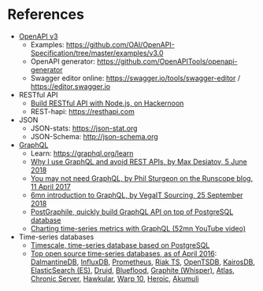 # References

* [OpenAPI v3](https://github.com/OAI/OpenAPI-Specification/blob/master/versions/3.0.0.md)
  * Examples: https://github.com/OAI/OpenAPI-Specification/tree/master/examples/v3.0
  * OpenAPI generator: https://github.com/OpenAPITools/openapi-generator
  * Swagger editor online: https://swagger.io/tools/swagger-editor / https://editor.swagger.io
* RESTful API
  * [Build RESTful API with Node.js, on Hackernoon](https://hackernoon.com/how-to-build-powerful-rest-apis-blazingly-fast-with-node-js-86d6e55a5b34)
  * REST-hapi: https://resthapi.com
* JSON
  * JSON-stats: https://json-stat.org
  * JSON-Schema: http://json-schema.org
* [GraphQL](https://graphql.org)
  * Learn: https://graphql.org/learn
  * [Why I use GraphQL and avoid REST APIs, by Max Desiatov, 5 June 2018](https://desiatov.com/why-graphql/)
  * [You may not need GraphQL, by Phil Sturgeon on the Runscope blog, 11 April 2017](https://blog.runscope.com/posts/you-might-not-need-graphql)
  * [6mn introduction to GraphQL, by VegaIT Sourcing, 25 September 2018](https://www.vegaitsourcing.rs/media-center/blog/2018/9/introduction-to-graphql)
  * [PostGraphile, quickly build GraphQL API on top of PostgreSQL database](https://www.graphile.org/postgraphile/)
  * [Charting time-series metrics with GraphQL (52mn YouTube video)](https://www.youtube.com/watch?v=srfaKA2wJ0s)
* Time-series databases
  * [Timescale, time-series database based on PostgreSQL](https://blog.timescale.com/when-boring-is-awesome-building-a-scalable-time-series-database-on-postgresql-2900ea453ee2)
  * [Top open source time-series databases, as of April 2016](https://www.outlyer.com/blog/top10-open-source-time-series-databases/):
    [DalmantineDB](https://dalmatiner.io), [InfluxDB](https://influxdata.com), [Prometheus](https://prometheus.io), [Riak TS](http://basho.com/products/riak-ts),
    [OpenTSDB](http://opentsdb.net), [KairosDB](https://kairosdb.github.io), [ElasticSearch (ES)](https://www.elastic.co/products/elasticsearch),
    [Druid](http://druid.io), [Blueflood](http://blueflood.io), [Graphite (Whisper)](https://graphiteapp.org),
    [Atlas](https://github.com/Netflix/atlas), [Chronic Server](http://www.chronix.io), [Hawkular](http://www.hawkular.org),
    [Warp 10](http://www.warp10.io), [Heroic](https://spotify.github.io/heroic), [Akumuli](http://akumuli.org)    

  
